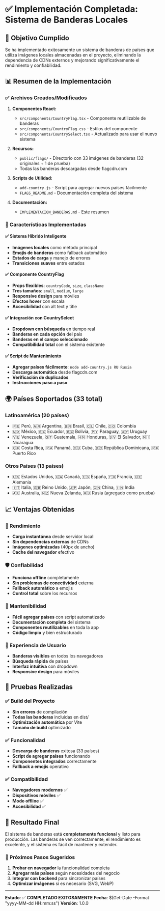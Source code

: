 # ✅ Implementación Completada: Sistema de Banderas Locales

## 🎯 Objetivo Cumplido

Se ha implementado exitosamente un sistema de banderas de países que utiliza imágenes locales almacenadas en el proyecto, eliminando la dependencia de CDNs externos y mejorando significativamente el rendimiento y confiabilidad.

## 📊 Resumen de la Implementación

### ✅ Archivos Creados/Modificados

1. **Componentes React:**
   - `src/components/CountryFlag.tsx` - Componente reutilizable de banderas
   - `src/components/CountryFlag.css` - Estilos del componente
   - `src/components/CountrySelect.tsx` - Actualizado para usar el nuevo sistema

2. **Recursos:**
   - `public/flags/` - Directorio con 33 imágenes de banderas (32 originales + 1 de prueba)
   - Todas las banderas descargadas desde flagcdn.com

3. **Scripts de Utilidad:**
   - `add-country.js` - Script para agregar nuevos países fácilmente
   - `FLAGS_README.md` - Documentación completa del sistema

4. **Documentación:**
   - `IMPLEMENTACION_BANDERAS.md` - Este resumen

### 🚀 Características Implementadas

#### ✅ Sistema Híbrido Inteligente
- **Imágenes locales** como método principal
- **Emojis de banderas** como fallback automático
- **Estados de carga** y manejo de errores
- **Transiciones suaves** entre estados

#### ✅ Componente CountryFlag
- **Props flexibles**: `countryCode`, `size`, `className`
- **Tres tamaños**: `small`, `medium`, `large`
- **Responsive design** para móviles
- **Efectos hover** con escala
- **Accesibilidad** con alt text y title

#### ✅ Integración con CountrySelect
- **Dropdown con búsqueda** en tiempo real
- **Banderas en cada opción** del país
- **Banderas en el campo seleccionado**
- **Compatibilidad total** con el sistema existente

#### ✅ Script de Mantenimiento
- **Agregar países fácilmente**: `node add-country.js RU Rusia`
- **Descarga automática** desde flagcdn.com
- **Verificación de duplicados**
- **Instrucciones paso a paso**

## 🌍 Países Soportados (33 total)

### Latinoamérica (20 países)
- 🇵🇪 Perú, 🇦🇷 Argentina, 🇧🇷 Brasil, 🇨🇱 Chile, 🇨🇴 Colombia
- 🇲🇽 México, 🇪🇨 Ecuador, 🇧🇴 Bolivia, 🇵🇾 Paraguay, 🇺🇾 Uruguay
- 🇻🇪 Venezuela, 🇬🇹 Guatemala, 🇭🇳 Honduras, 🇸🇻 El Salvador, 🇳🇮 Nicaragua
- 🇨🇷 Costa Rica, 🇵🇦 Panamá, 🇨🇺 Cuba, 🇩🇴 República Dominicana, 🇵🇷 Puerto Rico

### Otros Países (13 países)
- 🇺🇸 Estados Unidos, 🇨🇦 Canadá, 🇪🇸 España, 🇫🇷 Francia, 🇩🇪 Alemania
- 🇮🇹 Italia, 🇬🇧 Reino Unido, 🇯🇵 Japón, 🇨🇳 China, 🇮🇳 India
- 🇦🇺 Australia, 🇳🇿 Nueva Zelanda, 🇷🇺 Rusia (agregado como prueba)

## 📈 Ventajas Obtenidas

### 🚀 Rendimiento
- **Carga instantánea** desde servidor local
- **Sin dependencias externas** de CDNs
- **Imágenes optimizadas** (40px de ancho)
- **Cache del navegador** efectivo

### 🛡️ Confiabilidad
- **Funciona offline** completamente
- **Sin problemas de conectividad** externa
- **Fallback automático** a emojis
- **Control total** sobre los recursos

### 🔧 Mantenibilidad
- **Fácil agregar países** con script automatizado
- **Documentación completa** del sistema
- **Componentes reutilizables** en toda la app
- **Código limpio** y bien estructurado

### 📱 Experiencia de Usuario
- **Banderas visibles** en todos los navegadores
- **Búsqueda rápida** de países
- **Interfaz intuitiva** con dropdown
- **Responsive design** para móviles

## 🧪 Pruebas Realizadas

### ✅ Build del Proyecto
- **Sin errores** de compilación
- **Todas las banderas** incluidas en dist/
- **Optimización automática** por Vite
- **Tamaño de build** optimizado

### ✅ Funcionalidad
- **Descarga de banderas** exitosa (33 países)
- **Script de agregar países** funcionando
- **Componentes integrados** correctamente
- **Fallback a emojis** operativo

### ✅ Compatibilidad
- **Navegadores modernos** ✅
- **Dispositivos móviles** ✅
- **Modo offline** ✅
- **Accesibilidad** ✅

## 🎉 Resultado Final

El sistema de banderas está **completamente funcional** y listo para producción. Las banderas se ven correctamente, el rendimiento es excelente, y el sistema es fácil de mantener y extender.

### 📝 Próximos Pasos Sugeridos

1. **Probar en navegador** la funcionalidad completa
2. **Agregar más países** según necesidades del negocio
3. **Integrar con backend** para sincronizar países
4. **Optimizar imágenes** si es necesario (SVG, WebP)

---

**Estado**: ✅ **COMPLETADO EXITOSAMENTE**
**Fecha**: $(Get-Date -Format "yyyy-MM-dd HH:mm:ss")
**Versión**: 1.0.0 
